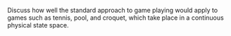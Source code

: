 

Discuss how well the standard approach to game playing would apply to
games such as tennis, pool, and croquet, which take place in a
continuous physical state space.
